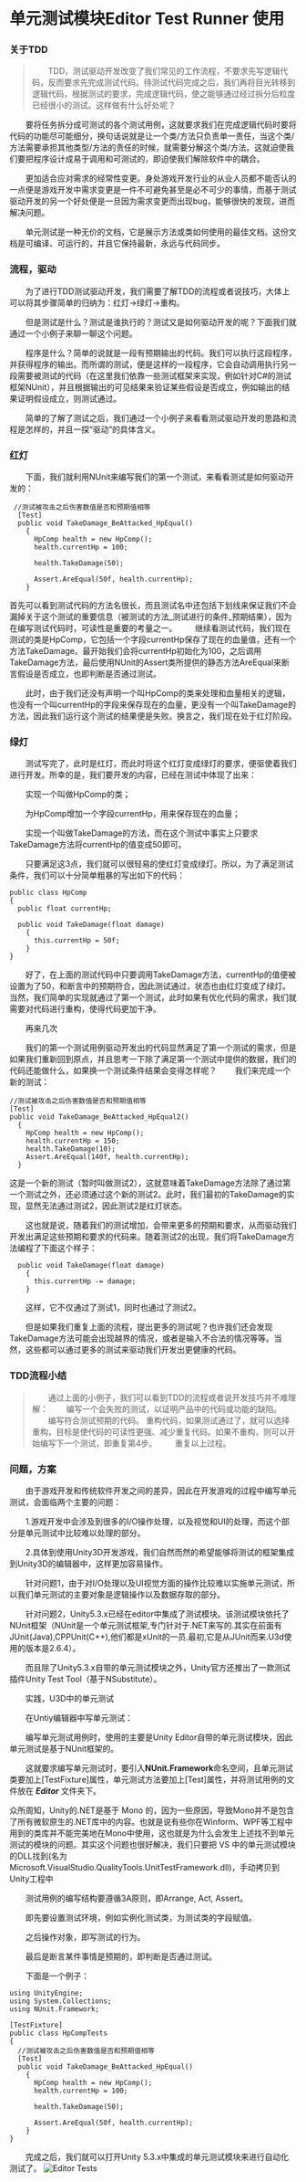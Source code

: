 # 单元测试模块Editor Test Runner 使用


### 关于TDD
>　　TDD，测试驱动开发改变了我们常见的工作流程，不要求先写逻辑代码，反而要求先完成测试代码。待测试代码完成之后，我们再将目光转移到逻辑代码，根据测试的要求，完成逻辑代码，使之能够通过经过拆分后粒度已经很小的测试。这样做有什么好处呢？

　　要将任务拆分成可测试的各个测试用例，这就要求我们在完成逻辑代码时要将代码的功能尽可能细分，换句话说就是让一个类/方法只负责单一责任，当这个类/方法需要承担其他类型/方法的责任的时候，就需要分解这个类/方法。这就迫使我们要把程序设计成易于调用和可测试的，即迫使我们解除软件中的耦合。

　　更加适合应对需求的经常性变更。身处游戏开发行业的从业人员都不能否认的一点便是游戏开发中需求变更是一件不可避免甚至是必不可少的事情，而基于测试驱动开发的另一个好处便是一旦因为需求变更而出现bug，能够很快的发现，进而解决问题。

　　单元测试是一种无价的文档，它是展示方法或类如何使用的最佳文档。这份文档是可编译、可运行的，并且它保持最新，永远与代码同步。

### 流程，驱动

　　为了进行TDD测试驱动开发，我们需要了解TDD的流程或者说技巧，大体上可以将其步骤简单的归纳为：红灯->绿灯->重构。

　　但是测试是什么？测试是谁执行的？测试又是如何驱动开发的呢？下面我们就通过一个小例子来聊一聊这个问题。

　　程序是什么？简单的说就是一段有预期输出的代码。我们可以执行这段程序，并获得程序的输出。而所谓的测试，便是这样的一段程序，它会自动调用执行另一段需要被测试的代码（在这里我们依靠一些测试框架来实现，例如针对C#的测试框架NUnit），并且根据输出的可见结果来验证某些假设是否成立，例如输出的结果证明假设成立，则测试通过。

　　简单的了解了测试之后，我们通过一个小例子来看看测试驱动开发的思路和流程是怎样的，并且一探“驱动”的具体含义。

### 红灯

　　下面，我们就利用NUnit来编写我们的第一个测试，来看看测试是如何驱动开发的：
``` CSharp
 //测试被攻击之后伤害数值是否和预期值相等
  [Test]
  public void TakeDamage_BeAttacked_HpEqual()
    {
      HpComp health = new HpComp();
      health.currentHp = 100;
 
      health.TakeDamage(50);
 
      Assert.AreEqual(50f, health.currentHp);
    }   
  ``` 
   
首先可以看到测试代码的方法名很长，而且测试名中还包括下划线来保证我们不会漏掉关于这个测试的重要信息（被测试的方法_测试进行的条件_预期结果），因为在编写测试代码时，可读性是重要的考量之一。
　　继续看测试代码，我们现在测试的类是HpComp，它包括一个字段currentHp保存了现在的血量值，还有一个方法TakeDamage。最开始我们会将currentHp初始化为100，之后调用TakeDamage方法，最后使用NUnit的Assert类所提供的静态方法AreEqual来断言假设是否成立，也即判断是否通过测试。

　　此时，由于我们还没有声明一个叫HpComp的类来处理和血量相关的逻辑，也没有一个叫currentHp的字段来保存现在的血量，更没有一个叫TakeDamage的方法，因此我们运行这个测试的结果便是失败。换言之，我们现在处于红灯阶段。

### 绿灯

　　测试写完了，此时是红灯，而此时将这个红灯变成绿灯的要求，便驱使着我们进行开发。所幸的是，我们要开发的内容，已经在测试中体现了出来：

　　实现一个叫做HpComp的类；

　　为HpComp增加一个字段currentHp，用来保存现在的血量；

　　实现一个叫做TakeDamage的方法，而在这个测试中事实上只要求TakeDamage方法将currentHp的值变成50即可。

　　只要满足这3点，我们就可以很轻易的使红灯变成绿灯。所以，为了满足测试条件，我们可以十分简单粗暴的写出如下的代码：
``` CSharp
public class HpComp
{
  public float currentHp;
 
  public void TakeDamage(float damage)
    {
      this.currentHp = 50f;
    }
}
```
　　好了，在上面的测试代码中只要调用TakeDamage方法，currentHp的值便被设置为了50，和断言中的预期符合，因此测试通过，状态也由红灯变成了绿灯。当然，我们简单的实现就通过了第一个测试，此时如果有优化代码的需求，我们就需要对代码进行重构，使得代码更加干净。

　　再来几次

　　我们的第一个测试用例驱动开发出的代码显然满足了第一个测试的需求，但是如果我们重新回到原点，并且思考一下除了满足第一个测试中提供的数据，我们的代码还能做什么，如果换一个测试条件结果会变得怎样呢？
　　我们来完成一个新的测试：
  ``` CSharp
  //测试被攻击之后伤害数值是否和预期值相等
  [Test]
  public void TakeDamage_BeAttacked_HpEqual2()
    {
      HpComp health = new HpComp();
      health.currentHp = 150;
      health.TakeDamage(10);
      Assert.AreEqual(140f, health.currentHp);
    }
```
这是一个新的测试（暂时叫做测试2），这就意味着TakeDamage方法除了通过第一个测试之外，还必须通过这个新的测试2。此时，我们最初的TakeDamage的实现，显然无法通过测试2，因此测试2是红灯状态。

　　这也就是说，随着我们的测试增加，会带来更多的预期和要求，从而驱动我们开发出满足这些预期和要求的代码来。随着测试2的出现，我们将TakeDamage方法编程了下面这个样子：
``` CSharp
  public void TakeDamage(float damage)
    {
      this.currentHp -= damage;
    }
```
　　这样，它不仅通过了测试1，同时也通过了测试2。

　　但是如果我们重复上面的流程，提出更多的测试呢？也许我们还会发现TakeDamage方法可能会出现越界的情况，或者是输入不合法的情况等等。当然，这些都可以通过更多的测试来驱动我们开发出更健康的代码。

### TDD流程小结

>　　通过上面的小例子，我们可以看到TDD的流程或者说开发技巧并不难理解：
>　　编写一个会失败的测试，以证明产品中的代码或功能的缺陷。
>　　编写符合测试预期的代码。
>   重构代码，如果测试通过了，就可以选择重构，目标是使代码的可读性更强、减少重复代码。如果不重构，则可以开始编写下一个测试，即重复第4步。
>　　重复以上过程。


### 问题，方案

　　由于游戏开发和传统软件开发之间的差异，因此在开发游戏的过程中编写单元测试，会面临两个主要的问题：

　　1.游戏开发中会涉及到很多的I/O操作处理，以及视觉和UI的处理，而这个部分是单元测试中比较难以处理的部分。

　　2.具体到使用Unity3D开发游戏，我们自然而然的希望能够将测试的框架集成到Unity3D的编辑器中，这样更加容易操作。

　　针对问题1，由于对I/O处理以及UI视觉方面的操作比较难以实施单元测试，所以我们单元测试的主要对象是逻辑操作以及数据存取的部分。

　　针对问题2，Unity5.3.x已经在editor中集成了测试模块。该测试模块依托了NUnit框架（NUnit是一个单元测试框架,专门针对于.NET来写的.其实在前面有JUnit(Java),CPPUnit(C++),他们都是xUnit的一员.最初,它是从JUnit而来.U3d使用的版本是2.6.4）。

　　而且除了Unity5.3.x自带的单元测试模块之外，Unity官方还推出了一款测试插件Unity Test Tool（基于NSubstitute）。

　　实践，U3D中的单元测试

　　在Untiy编辑器中写单元测试：

　　编写单元测试用例时，使用的主要是Unity Editor自带的单元测试模块，因此单元测试是基于NUnit框架的。

　　这就要求编写单元测试时，要引入**NUnit.Framework**命名空间，且单元测试类要加上[TestFixture]属性，单元测试方法要加上[Test]属性，并将测试用例的文件放在 **_Editor_** 文件夹下。    

众所周知，Unity的.NET是基于 Mono 的，因为一些原因，导致Mono并不是包含了所有微软原生的.NET库中的内容。也就是说有些你在Winform、WPF等工程中用到的类库并不能完美地在Mono中使用，这也就是为什么会发生上述找不到单元测试的模块的问题。其实这个问题也很好解决，我们只要把 VS 中的单元测试模块的DLL找到(名为 Microsoft.VisualStudio.QualityTools.UnitTestFramework.dll)，手动拷贝到Unity工程中

　　测试用例的编写结构要遵循3A原则，即Arrange, Act, Assert。

　　即先要设置测试环境，例如实例化测试类，为测试类的字段赋值。

　　之后操作对象，即写测试的行为。

　　最后是断言某件事情是预期的，即判断是否通过测试。

　　下面是一个例子：
``` CSharp
using UnityEngine;
using System.Collections;
using NUnit.Framework;
 
[TestFixture]
public class HpCompTests
{
  //测试被攻击之后伤害数值是否和预期值相等
  [Test]
  public void TakeDamage_BeAttacked_HpEqual()
    {
      HpComp health = new HpComp();
      health.currentHp = 100;
 
      health.TakeDamage(50);
 
      Assert.AreEqual(50f, health.currentHp);
    }
}
```
　　完成之后，我们就可以打开Unity 5.3.x中集成的单元测试模块来进行自动化测试了。
![Editor Tests](http://www.taikr.com/files/default/2016/08-02/1550124b86a3480268.jpg?6.17.7)

 
